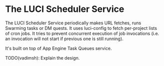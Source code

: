 # The LUCI Scheduler Service

The LUCI Scheduler Service periodically makes URL fetches, runs Swarming tasks
or DM quests. It uses luci-config to fetch per-project lists of cron jobs. It
tries to prevent concurrent execution of job invocations (i.e. an invocation
will not start if previous one is still running).

It's built on top of App Engine Task Queues service.

TODO(vadimsh): Explain the design.
